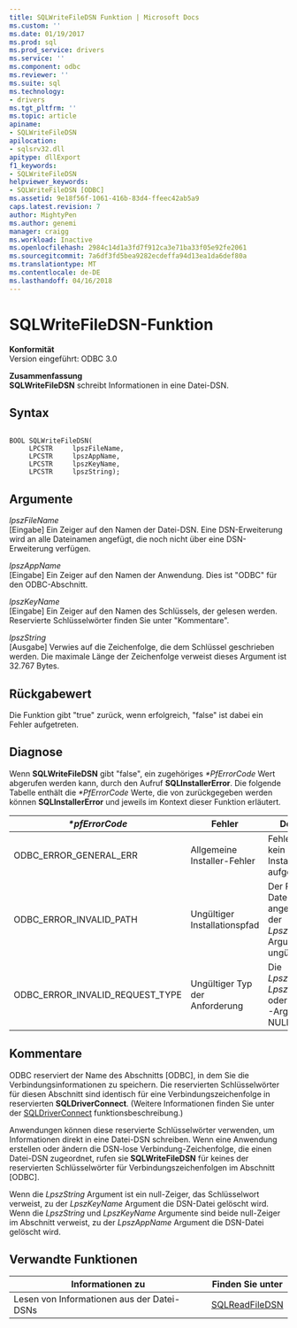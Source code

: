 ```yaml
---
title: SQLWriteFileDSN Funktion | Microsoft Docs
ms.custom: ''
ms.date: 01/19/2017
ms.prod: sql
ms.prod_service: drivers
ms.service: ''
ms.component: odbc
ms.reviewer: ''
ms.suite: sql
ms.technology:
- drivers
ms.tgt_pltfrm: ''
ms.topic: article
apiname:
- SQLWriteFileDSN
apilocation:
- sqlsrv32.dll
apitype: dllExport
f1_keywords:
- SQLWriteFileDSN
helpviewer_keywords:
- SQLWriteFileDSN [ODBC]
ms.assetid: 9e18f56f-1061-416b-83d4-ffeec42ab5a9
caps.latest.revision: 7
author: MightyPen
ms.author: genemi
manager: craigg
ms.workload: Inactive
ms.openlocfilehash: 2984c14d1a3fd7f912ca3e71ba33f05e92fe2061
ms.sourcegitcommit: 7a6df3fd5bea9282ecdeffa94d13ea1da6def80a
ms.translationtype: MT
ms.contentlocale: de-DE
ms.lasthandoff: 04/16/2018
---
```

# <a name="sqlwritefiledsn-function"></a>SQLWriteFileDSN-Funktion
**Konformität**  
 Version eingeführt: ODBC 3.0  
  
 **Zusammenfassung**  
 **SQLWriteFileDSN** schreibt Informationen in eine Datei-DSN.  
  
## <a name="syntax"></a>Syntax  
  
```  
  
BOOL SQLWriteFileDSN(  
     LPCSTR     lpszFileName,  
     LPCSTR     lpszAppName,  
     LPCSTR     lpszKeyName,  
     LPCSTR     lpszString);  
```  
  
## <a name="arguments"></a>Argumente  
 *lpszFileName*  
 [Eingabe] Ein Zeiger auf den Namen der Datei-DSN. Eine DSN-Erweiterung wird an alle Dateinamen angefügt, die noch nicht über eine DSN-Erweiterung verfügen.  
  
 *lpszAppName*  
 [Eingabe] Ein Zeiger auf den Namen der Anwendung. Dies ist "ODBC" für den ODBC-Abschnitt.  
  
 *lpszKeyName*  
 [Eingabe] Ein Zeiger auf den Namen des Schlüssels, der gelesen werden. Reservierte Schlüsselwörter finden Sie unter "Kommentare".  
  
 *lpszString*  
 [Ausgabe] Verwies auf die Zeichenfolge, die dem Schlüssel geschrieben werden. Die maximale Länge der Zeichenfolge verweist dieses Argument ist 32.767 Bytes.  
  
## <a name="returns"></a>Rückgabewert  
 Die Funktion gibt "true" zurück, wenn erfolgreich, "false" ist dabei ein Fehler aufgetreten.  
  
## <a name="diagnostics"></a>Diagnose  
 Wenn **SQLWriteFileDSN** gibt "false", ein zugehöriges  *\*PfErrorCode* Wert abgerufen werden kann, durch den Aufruf **SQLInstallerError**. Die folgende Tabelle enthält die  *\*PfErrorCode* Werte, die von zurückgegeben werden können **SQLInstallerError** und jeweils im Kontext dieser Funktion erläutert.  
  
|*\*pfErrorCode*|Fehler|Description|  
|---------------------|-----------|-----------------|  
|ODBC_ERROR_GENERAL_ERR|Allgemeine Installer-Fehler|Fehler für die kein bestimmtes Installationsfehler aufgetreten.|  
|ODBC_ERROR_INVALID_PATH|Ungültiger Installationspfad|Der Pfad der Datei im angegebenen der *LpszFileName* Argument war ungültig.|  
|ODBC_ERROR_INVALID_REQUEST_TYPE|Ungültiger Typ der Anforderung|Die *LpszAppName*, *LpszKeyName*, oder *LpszString* -Argument war NULL.|  
  
## <a name="comments"></a>Kommentare  
 ODBC reserviert der Name des Abschnitts [ODBC], in dem Sie die Verbindungsinformationen zu speichern. Die reservierten Schlüsselwörter für diesen Abschnitt sind identisch für eine Verbindungszeichenfolge in reservierten **SQLDriverConnect**. (Weitere Informationen finden Sie unter der [SQLDriverConnect](../../../odbc/reference/syntax/sqldriverconnect-function.md) funktionsbeschreibung.)  
  
 Anwendungen können diese reservierte Schlüsselwörter verwenden, um Informationen direkt in eine Datei-DSN schreiben. Wenn eine Anwendung erstellen oder ändern die DSN-lose Verbindung-Zeichenfolge, die einen Datei-DSN zugeordnet, rufen sie **SQLWriteFileDSN** für keines der reservierten Schlüsselwörter für Verbindungszeichenfolgen im Abschnitt [ODBC].  
  
 Wenn die *LpszString* Argument ist ein null-Zeiger, das Schlüsselwort verweist, zu der *LpszKeyName* Argument die DSN-Datei gelöscht wird. Wenn die *LpszString* und *LpszKeyName* Argumente sind beide null-Zeiger im Abschnitt verweist, zu der *LpszAppName* Argument die DSN-Datei gelöscht wird.  
  
## <a name="related-functions"></a>Verwandte Funktionen  
  
|Informationen zu|Finden Sie unter|  
|---------------------------|---------|  
|Lesen von Informationen aus der Datei-DSNs|[SQLReadFileDSN](../../../odbc/reference/syntax/sqlreadfiledsn-function.md)|
